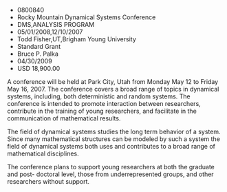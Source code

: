 
* 0800840
* Rocky Mountain Dynamical Systems Conference
* DMS,ANALYSIS PROGRAM
* 05/01/2008,12/10/2007
* Todd Fisher,UT,Brigham Young University
* Standard Grant
* Bruce P. Palka
* 04/30/2009
* USD 18,900.00

A conference will be held at Park City, Utah from Monday May 12 to Friday May
16, 2007. The conference covers a broad range of topics in dynamical systems,
including, both deterministic and random systems. The conference is intended to
promote interaction between researchers, contribute in the training of young
researchers, and facilitate in the communication of mathematical results.

The field of dynamical systems studies the long term behavior of a system. Since
many mathematical structures can be modeled by such a system the field of
dynamical systems both uses and contributes to a broad range of mathematical
disciplines.

The conference plans to support young researchers at both the graduate and post-
doctoral level, those from underrepresented groups, and other researchers
without support.
